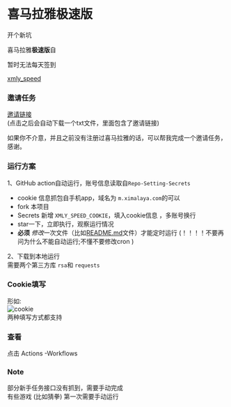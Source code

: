 # 喜马拉雅极速版

开个新坑

喜马拉雅**极速版**自

暂时无法每天签到

 [xmly_speed](xmly_speed.py) 


### 邀请任务

[邀请链接](https://1577553307077650.cn-beijing.fc.aliyuncs.com/2016-08-15/proxy/xmly-GreetingService-812BA409BF91/GreetingFunction/)  
(点击之后会自动下载一个txt文件，里面包含了邀请链接)

如果你不介意，并且之前没有注册过喜马拉雅的话，可以帮我完成一个邀请任务，感谢。



### 运行方案

1、GitHub action自动运行，账号信息读取自`Repo-Setting-Secrets`  

- cookie 信息抓包自手机app，域名为 `m.ximalaya.com`的可以
- fork 本项目
- Secrets 新增 `XMLY_SPEED_COOKIE`，填入cookie信息 ，多账号换行
- star一下，立即执行，观察运行情况
-  **必须**  *修改*一次文件（比如[README.md](README.md)文件）才能定时运行   (！！！！不要再问为什么不能自动运行;不懂不要修改cron )

2、下载到本地运行   
   需要两个第三方库 `rsa`和 `requests`  
   
### Cookie填写
形如:  
![cookie](cookie.png)  
两种填写方式都支持

### 查看

点击 Actions -Workflows

### Note
部分新手任务接口没有抓到，需要手动完成  
有些游戏 (比如猜拳) 第一次需要手动运行
